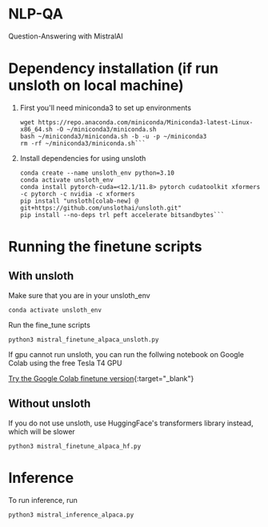 # NLP-QA

Question-Answering with MistralAI

# Dependency installation (if run unsloth on local machine)

1. First you'll need miniconda3 to set up environments
   ````mkdir -p ~/miniconda3
   wget https://repo.anaconda.com/miniconda/Miniconda3-latest-Linux-x86_64.sh -O ~/miniconda3/miniconda.sh
   bash ~/miniconda3/miniconda.sh -b -u -p ~/miniconda3
   rm -rf ~/miniconda3/miniconda.sh```
   ````
2. Install dependencies for using unsloth

   ````
   conda create --name unsloth_env python=3.10
   conda activate unsloth_env
   conda install pytorch-cuda=<12.1/11.8> pytorch cudatoolkit xformers -c pytorch -c nvidia -c xformers
   pip install "unsloth[colab-new] @ git+https://github.com/unslothai/unsloth.git"
   pip install --no-deps trl peft accelerate bitsandbytes```
   ````

# Running the finetune scripts

## With unsloth

Make sure that you are in your unsloth_env

```
conda activate unsloth_env
```

Run the fine_tune scripts

```
python3 mistral_finetune_alpaca_unsloth.py
```

If gpu cannot run unsloth, you can run the follwing notebook on Google Colab using the free Tesla T4 GPU

[Try the Google Colab finetune version](https://colab.research.google.com/drive/1MoY4jCCFHNtQfdJTui3x2fBEOhg3mgRS?usp=sharing){:target="\_blank"}

## Without unsloth

If you do not use unsloth, use HuggingFace's transformers library instead, which will be slower

```
python3 mistral_finetune_alpaca_hf.py
```

# Inference

To run inference, run

```
python3 mistral_inference_alpaca.py
```
